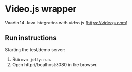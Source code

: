 # Video.js wrapper

Vaadin 14 Java integration with video.js (https://videojs.com)

## Run instructions

Starting the test/demo server:
1. Run `mvn jetty:run`.
2. Open http://localhost:8080 in the browser.
